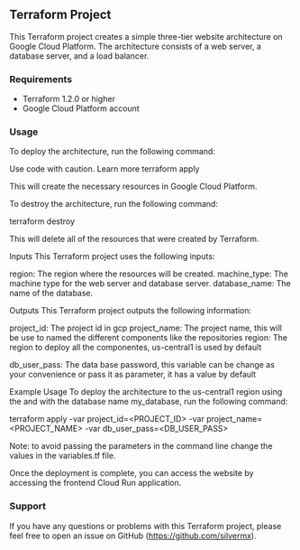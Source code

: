 ## Terraform Project

This Terraform project creates a simple three-tier website architecture on Google Cloud Platform. The architecture consists of a web server, a database server, and a load balancer.

### Requirements

* Terraform 1.2.0 or higher
* Google Cloud Platform account

### Usage

To deploy the architecture, run the following command:

Use code with caution. Learn more
terraform apply


This will create the necessary resources in Google Cloud Platform.

To destroy the architecture, run the following command:

terraform destroy

This will delete all of the resources that were created by Terraform.

Inputs
This Terraform project uses the following inputs:

region: The region where the resources will be created.
machine_type: The machine type for the web server and database server.
database_name: The name of the database.

Outputs
This Terraform project outputs the following information:

project_id: The project id in gcp
project_name: The project name, this will be use to named the different components like the repositories
region: The region to deploy all the componentes, us-central1 is used by default

db_user_pass: The data base password, this variable can be change as your convenience or pass it as parameter, it has a value by default

Example Usage
To deploy the architecture to the us-central1 region using the and with the database name my_database, run the following command:

terraform apply -var project_id=<PROJECT_ID> -var project_name=<PROJECT_NAME> -var db_user_pass=<DB_USER_PASS>

Note: to avoid passing the parameters in the command line change the values in the variables.tf file.

Once the deployment is complete, you can access the website by accessing the frontend Cloud Run application.


### Support
If you have any questions or problems with this Terraform project, please feel free to open an issue on GitHub (https://github.com/silvermx).

